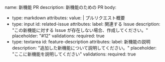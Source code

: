 name: 新機能 PR
description: 新機能のための PR
body:
  - type: markdown
    attributes:
      value: |
        プルリクエスト概要
  - type: input
    id: related-issue
    attributes:
      label: 関連する Issue
      description: "この新機能に対する Issue が存在しない場合、作成してください。"
      placeholder: "#12"
    validations:
      required: true
  - type: textarea
    id: feature-description
    attributes:
      label: 新機能の説明
      description: "追加した新機能について説明してください。"
      placeholder: "ここに新機能を説明してください"
    validations:
      required: true
